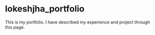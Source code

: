 # lokeshjha_portfolio
This is my portfolio. I have described my experience and project through this page.
